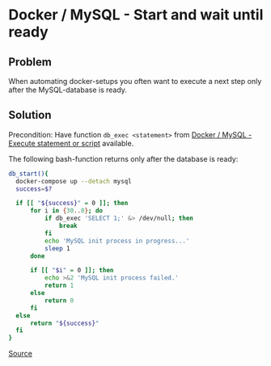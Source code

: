 # Docker / MySQL - Start and wait until ready
## Problem
When automating docker-setups you often want to execute a next step only after the MySQL-database
is ready.

## Solution
Precondition: Have function `db_exec <statement>` from 
[Docker / MySQL - Execute statement or script](./execute_statement_or_script.md) available.

The following bash-function returns only after the database is ready:
```bash
db_start(){
  docker-compose up --detach mysql
  success=$?

  if [[ "${success}" = 0 ]]; then
      for i in {30..0}; do
          if db_exec 'SELECT 1;' &> /dev/null; then
              break
          fi
          echo 'MySQL init process in progress...'
          sleep 1
      done

      if [[ "$i" = 0 ]]; then
          echo >&2 'MySQL init process failed.'
          return 1
      else
          return 0
      fi
  else
      return "${success}"
  fi
}
```

[Source](https://github.com/docker-library/mysql/blob/master/8.0/docker-entrypoint.sh#L127)